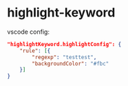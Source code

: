 # highlight-keyword

vscode config:
```json
"highlightKeyword.highlightConfig": {
    "rule": [{
        "regexp": "testtest",
        "backgroundColor": "#fbc"
    }]
}
```